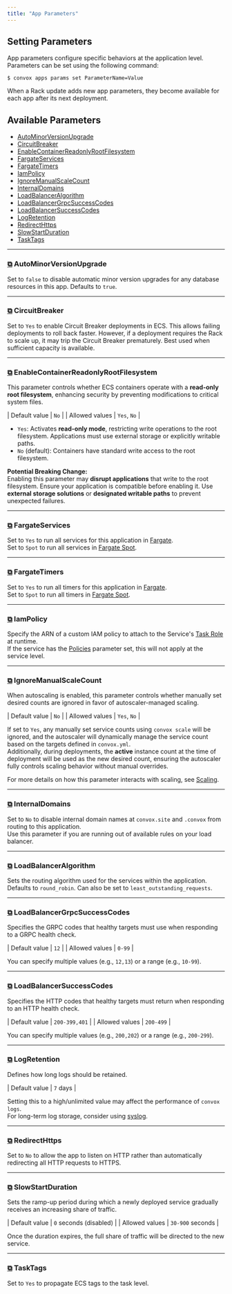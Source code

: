 ```yaml
---
title: "App Parameters"
---
```


## Setting Parameters

App parameters configure specific behaviors at the application level. Parameters can be set using the following command:

```
$ convox apps params set ParameterName=Value
```

<div class="block-callout block-show-callout type-info" markdown="1">
  When a Rack update adds new app parameters, they become available for each app after its next deployment.
</div>

## Available Parameters

- [AutoMinorVersionUpgrade](#autominorversionupgrade)
- [CircuitBreaker](#circuitbreaker)
- [EnableContainerReadonlyRootFilesystem](#enablecontainerreadonlyrootfilesystem)
- [FargateServices](#fargateservices)
- [FargateTimers](#fargatetimers)
- [IamPolicy](#iampolicy)
- [IgnoreManualScaleCount](#ignoremanualscalecount)
- [InternalDomains](#internaldomains)
- [LoadBalancerAlgorithm](#loadbalanceralgorithm)
- [LoadBalancerGrpcSuccessCodes](#loadbalancergrpcsuccesscodes)
- [LoadBalancerSuccessCodes](#loadbalancersuccesscodes)
- [LogRetention](#logretention)
- [RedirectHttps](#redirecthttps)
- [SlowStartDuration](#slowstartduration)
- [TaskTags](#tasktags)

---

### <a href="#autominorversionupgrade" title="Copy link" onclick="navigator.clipboard.writeText(location.origin + location.pathname + '#autominorversionupgrade'); return false;">⧉</a> AutoMinorVersionUpgrade <a name="autominorversionupgrade"></a>

Set to `false` to disable automatic minor version upgrades for any database resources in this app. Defaults to `true`.

---

### <a href="#circuitbreaker" title="Copy link" onclick="navigator.clipboard.writeText(location.origin + location.pathname + '#circuitbreaker'); return false;">⧉</a> CircuitBreaker <a name="circuitbreaker"></a>

Set to `Yes` to enable Circuit Breaker deployments in ECS. This allows failing deployments to roll back faster. However, if a deployment requires the Rack to scale up, it may trip the Circuit Breaker prematurely. Best used when sufficient capacity is available.

---

### <a href="#enablecontainerreadonlyrootfilesystem" title="Copy link" onclick="navigator.clipboard.writeText(location.origin + location.pathname + '#enablecontainerreadonlyrootfilesystem'); return false;">⧉</a> EnableContainerReadonlyRootFilesystem <a name="enablecontainerreadonlyrootfilesystem"></a>

This parameter controls whether ECS containers operate with a **read-only root filesystem**, enhancing security by preventing modifications to critical system files.

| Default value  | `No` |
| Allowed values | `Yes`, `No` |

- `Yes`: Activates **read-only mode**, restricting write operations to the root filesystem. Applications must use external storage or explicitly writable paths.
- `No` (default): Containers have standard write access to the root filesystem.

**Potential Breaking Change:**  
Enabling this parameter may **disrupt applications** that write to the root filesystem. Ensure your application is compatible before enabling it. Use **external storage solutions** or **designated writable paths** to prevent unexpected failures.

---

### <a href="#fargateservices" title="Copy link" onclick="navigator.clipboard.writeText(location.origin + location.pathname + '#fargateservices'); return false;">⧉</a> FargateServices <a name="fargateservices"></a>

Set to `Yes` to run all services for this application in [Fargate](https://aws.amazon.com/fargate/).  
Set to `Spot` to run all services in [Fargate Spot](https://aws.amazon.com/blogs/aws/aws-fargate-spot-now-generally-available/).

---

### <a href="#fargatetimers" title="Copy link" onclick="navigator.clipboard.writeText(location.origin + location.pathname + '#fargatetimers'); return false;">⧉</a> FargateTimers <a name="fargatetimers"></a>

Set to `Yes` to run all timers for this application in [Fargate](https://aws.amazon.com/fargate/).  
Set to `Spot` to run all timers in [Fargate Spot](https://aws.amazon.com/blogs/aws/aws-fargate-spot-now-generally-available/).

---

### <a href="#iampolicy" title="Copy link" onclick="navigator.clipboard.writeText(location.origin + location.pathname + '#iampolicy'); return false;">⧉</a> IamPolicy <a name="iampolicy"></a>

Specify the ARN of a custom IAM policy to attach to the Service's [Task Role](https://docs.aws.amazon.com/AmazonECS/latest/developerguide/task-iam-roles.html) at runtime.  
If the service has the [Policies](/application/services) parameter set, this will not apply at the service level.

---

### <a href="#ignoremanualscalecount" title="Copy link" onclick="navigator.clipboard.writeText(location.origin + location.pathname + '#ignoremanualscalecount'); return false;">⧉</a> IgnoreManualScaleCount <a name="ignoremanualscalecount"></a>

When autoscaling is enabled, this parameter controls whether manually set desired counts are ignored in favor of autoscaler-managed scaling.

| Default value  | `No` |
| Allowed values | `Yes`, `No` |

If set to `Yes`, any manually set service counts using `convox scale` will be ignored, and the autoscaler will dynamically manage the service count based on the targets defined in `convox.yml`.  
Additionally, during deployments, the **active** instance count at the time of deployment will be used as the new desired count, ensuring the autoscaler fully controls scaling behavior without manual overrides.

For more details on how this parameter interacts with scaling, see [Scaling](/deployment/scaling).

---

### <a href="#internaldomains" title="Copy link" onclick="navigator.clipboard.writeText(location.origin + location.pathname + '#internaldomains'); return false;">⧉</a> InternalDomains <a name="internaldomains"></a>

Set to `No` to disable internal domain names at `convox.site` and `.convox` from routing to this application.  
Use this parameter if you are running out of available rules on your load balancer.

---

### <a href="#loadbalanceralgorithm" title="Copy link" onclick="navigator.clipboard.writeText(location.origin + location.pathname + '#loadbalanceralgorithm'); return false;">⧉</a> LoadBalancerAlgorithm <a name="loadbalanceralgorithm"></a>

Sets the routing algorithm used for the services within the application.  
Defaults to `round_robin`. Can also be set to `least_outstanding_requests`.

---

### <a href="#loadbalancergrpcsuccesscodes" title="Copy link" onclick="navigator.clipboard.writeText(location.origin + location.pathname + '#loadbalancergrpcsuccesscodes'); return false;">⧉</a> LoadBalancerGrpcSuccessCodes <a name="loadbalancergrpcsuccesscodes"></a>

Specifies the GRPC codes that healthy targets must use when responding to a GRPC health check.

| Default value  | `12` |
| Allowed values | `0-99` |

You can specify multiple values (e.g., `12,13`) or a range (e.g., `10-99`).

---

### <a href="#loadbalancersuccesscodes" title="Copy link" onclick="navigator.clipboard.writeText(location.origin + location.pathname + '#loadbalancersuccesscodes'); return false;">⧉</a> LoadBalancerSuccessCodes <a name="loadbalancersuccesscodes"></a>

Specifies the HTTP codes that healthy targets must return when responding to an HTTP health check.

| Default value  | `200-399,401` |
| Allowed values | `200-499` |

You can specify multiple values (e.g., `200,202`) or a range (e.g., `200-299`).

---

### <a href="#logretention" title="Copy link" onclick="navigator.clipboard.writeText(location.origin + location.pathname + '#logretention'); return false;">⧉</a> LogRetention <a name="logretention"></a>

Defines how long logs should be retained.

| Default value  | `7` days |

Setting this to a high/unlimited value may affect the performance of `convox logs`.  
For long-term log storage, consider using [syslog](/deployment/syslogs).

---

### <a href="#redirecthttps" title="Copy link" onclick="navigator.clipboard.writeText(location.origin + location.pathname + '#redirecthttps'); return false;">⧉</a> RedirectHttps <a name="redirecthttps"></a>

Set to `No` to allow the app to listen on HTTP rather than automatically redirecting all HTTP requests to HTTPS.

---

### <a href="#slowstartduration" title="Copy link" onclick="navigator.clipboard.writeText(location.origin + location.pathname + '#slowstartduration'); return false;">⧉</a> SlowStartDuration <a name="slowstartduration"></a>

Sets the ramp-up period during which a newly deployed service gradually receives an increasing share of traffic.

| Default value  | `0` seconds (disabled) |
| Allowed values | `30-900` seconds |

Once the duration expires, the full share of traffic will be directed to the new service.

---

### <a href="#tasktags" title="Copy link" onclick="navigator.clipboard.writeText(location.origin + location.pathname + '#tasktags'); return false;">⧉</a> TaskTags <a name="tasktags"></a>

Set to `Yes` to propagate ECS tags to the task level.
